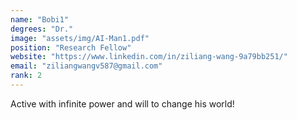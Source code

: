 ```yaml
---
name: "Bobi1"
degrees: "Dr."
image: "assets/img/AI-Man1.pdf"
position: "Research Fellow"
website: "https://www.linkedin.com/in/ziliang-wang-9a79bb251/"
email: "ziliangwangv587@gmail.com"
rank: 2
---
```


Active with infinite power and will to change his world!
